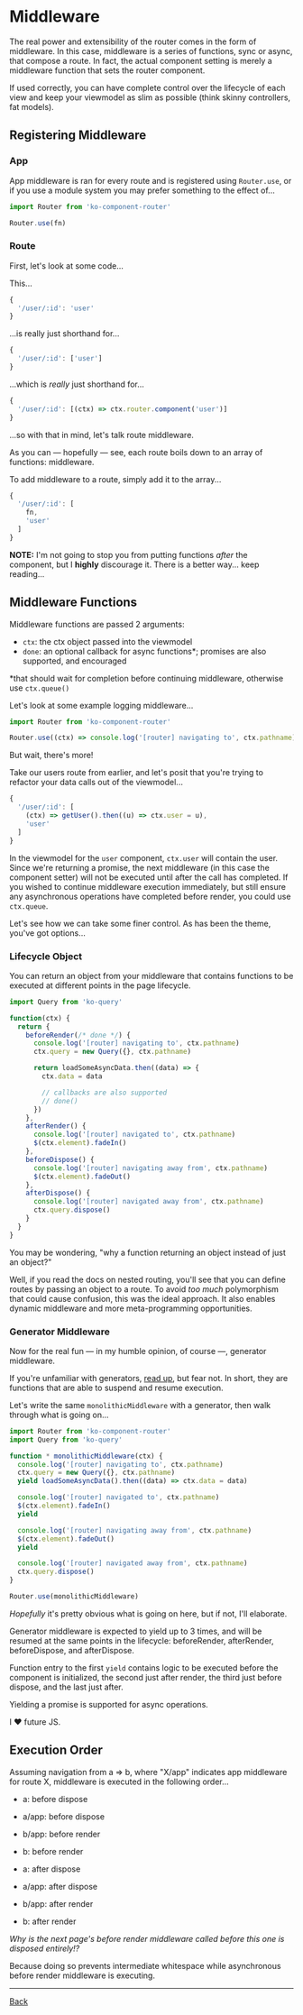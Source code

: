 # Middleware

The real power and extensibility of the router comes in the form of middleware.
In this case, middleware is a series of functions, sync or async, that compose a
route. In fact, the actual component setting is merely a middleware function that
sets the router component.

If used correctly, you can have complete control over the lifecycle of each view
and keep your viewmodel as slim as possible (think skinny controllers, fat models).

## Registering Middleware

### App

App middleware is ran for every route and is registered using `Router.use`,
or if you use a module system you may prefer something to the effect of...

```javascript
import Router from 'ko-component-router'

Router.use(fn)
```

### Route

First, let's look at some code...

This...

```javascript
{
  '/user/:id': 'user'
}
```

...is really just shorthand for...

```javascript
{
  '/user/:id': ['user']
}
```

...which is _really_ just shorthand for...

```javascript
{
  '/user/:id': [(ctx) => ctx.router.component('user')]
}
```

...so with that in mind, let's talk route middleware.

As you can — hopefully — see, each route boils down to an array of functions: middleware.

To add middleware to a route, simply add it to the array...

```javascript
{
  '/user/:id': [
    fn,
    'user'
  ]
}
```

__NOTE:__ I'm not going to stop you from putting functions *after* the component,
but I __highly__ discourage it. There is a better way... keep reading...

## Middleware Functions

Middleware functions are passed 2 arguments:
- `ctx`: the ctx object passed into the viewmodel
- `done`: an optional callback for async functions\*; promises are also supported, and encouraged

\*that should wait for completion before continuing middleware, otherwise use
`ctx.queue()`

Let's look at some example logging middleware...

```javascript
import Router from 'ko-component-router'

Router.use((ctx) => console.log('[router] navigating to', ctx.pathname))
```

But wait, there's more!

Take our users route from earlier, and let's posit that you're trying to refactor
your data calls out of the viewmodel...

```javascript
{
  '/user/:id': [
    (ctx) => getUser().then((u) => ctx.user = u),
    'user'
  ]
}
```

In the viewmodel for the `user` component, `ctx.user` will contain the user. Since
we're returning a promise, the next middleware (in this case the component setter)
will not be executed until after the call has completed. If you wished to continue
middleware execution immediately, but still ensure any asynchronous operations
have completed before render, you could use `ctx.queue`.

Let's see how we can take some finer control. As has been the theme, you've got options...

### Lifecycle Object
You can return an object from your middleware that contains functions to be executed
at different points in the page lifecycle.

```javascript
import Query from 'ko-query'

function(ctx) {
  return {
    beforeRender(/* done */) {
      console.log('[router] navigating to', ctx.pathname)
      ctx.query = new Query({}, ctx.pathname)

      return loadSomeAsyncData.then((data) => {
        ctx.data = data

        // callbacks are also supported
        // done()
      })
    },
    afterRender() {
      console.log('[router] navigated to', ctx.pathname)
      $(ctx.element).fadeIn()
    },
    beforeDispose() {
      console.log('[router] navigating away from', ctx.pathname)
      $(ctx.element).fadeOut()
    },
    afterDispose() {
      console.log('[router] navigated away from', ctx.pathname)
      ctx.query.dispose()
    }
  }
}
```

You may be wondering, "why a function returning an object instead of just an object?"

Well, if you read the docs on nested routing, you'll see that you can define routes
by passing an object to a route. To avoid _too much_ polymorphism that could cause
confusion, this was the ideal approach. It also enables dynamic middleware and
more meta-programming opportunities.

### Generator Middleware
Now for the real fun — in my humble opinion, of course —, generator middleware.

If you're unfamiliar with generators, [read up](https://developer.mozilla.org/en-US/docs/Web/JavaScript/Reference/Statements/function*),
but fear not. In short, they are functions that are able to suspend and resume
execution.

Let's write the same `monolithicMiddleware` with a generator, then walk through what is going on...

```javascript
import Router from 'ko-component-router'
import Query from 'ko-query'

function * monolithicMiddleware(ctx) {
  console.log('[router] navigating to', ctx.pathname)
  ctx.query = new Query({}, ctx.pathname)
  yield loadSomeAsyncData().then((data) => ctx.data = data)

  console.log('[router] navigated to', ctx.pathname)
  $(ctx.element).fadeIn()
  yield

  console.log('[router] navigating away from', ctx.pathname)
  $(ctx.element).fadeOut()
  yield

  console.log('[router] navigated away from', ctx.pathname)
  ctx.query.dispose()
}

Router.use(monolithicMiddleware)
```

_Hopefully_ it's pretty obvious what is going on here, but if not, I'll elaborate.

Generator middleware is expected to yield up to 3 times, and will be resumed at
the same points in the lifecycle: beforeRender, afterRender, beforeDispose, and afterDispose.

Function entry to the first `yield` contains logic to be executed before the component
is initialized, the second just after render, the third just before dispose, and the last
just after.

Yielding a promise is supported for async operations.

I :heart: future JS.

## Execution Order

Assuming navigation from a => b, where "X/app" indicates app middleware for route X,
middleware is executed in the following order...

- a: before dispose
- a/app: before dispose

- b/app: before render
- b: before render

- a: after dispose
- a/app: after dispose

- b/app: after render
- b: after render

*Why is the next page's before render middleware called before this one is disposed
entirely!?*

Because doing so prevents intermediate whitespace while asynchronous before render
middleware is executing.

---

[Back](./)
